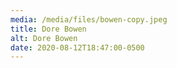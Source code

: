 ```yaml
---
media: /media/files/bowen-copy.jpeg
title: Dore Bowen
alt: Dore Bowen
date: 2020-08-12T18:47:00-0500
---
```

